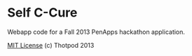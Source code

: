 Self C-Cure
===========

Webapp code for a Fall 2013 PenApps hackathon application.

[MIT License](http://opensource.org/licenses/MIT) (c) Thotpod 2013
